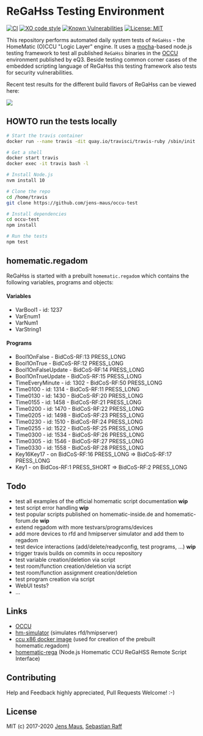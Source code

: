 # ReGaHss Testing Environment
[![CI](https://github.com/jens-maus/occu-test/workflows/CI/badge.svg)](https://github.com/jens-maus/occu-test/actions)
[![XO code style](https://img.shields.io/badge/code_style-XO-5ed9c7.svg)](https://github.com/sindresorhus/xo)
[![Known Vulnerabilities](https://snyk.io/test/github/jens-maus/occu-test/badge.svg)](https://snyk.io/test/github/jens-maus/occu-test)
[![License: MIT](https://img.shields.io/badge/License-MIT-blue.svg)](https://opensource.org/licenses/MIT)

This repository performs automated daily system tests of `ReGaHss` - the HomeMatic (O)CCU "Logic Layer" engine. It uses a [mocha](https://github.com/mochajs/mocha)-based node.js testing framework to test all published `ReGaHss` binaries in the [OCCU](https://github.com/eq-3/occu) environment published by eQ3. Beside testing common corner cases of the embedded scripting language of ReGaHss this testing framework also tests for security vulnerabilities.

Recent test results for the different build flavors of ReGaHss can be viewed here:

[![](http://github-actions.40ants.com/jens-maus/occu-test/matrix.svg?only=ci.build)](https://github.com/jens-maus/occu-test/actions)

## HOWTO run the tests locally
```bash
# Start the travis container
docker run --name travis -dit quay.io/travisci/travis-ruby /sbin/init

# Get a shell
docker start travis
docker exec -it travis bash -l

# Install Node.js
nvm install 10

# Clone the repo
cd /home/travis
git clone https://github.com/jens-maus/occu-test

# Install dependencies
cd occu-test
npm install

# Run the tests
npm test
```

## homematic.regadom

ReGaHss is started with a prebuilt `homematic.regadom` which contains the following variables, programs and objects:

#### Variables

* VarBool1 - id: 1237
* VarEnum1
* VarNum1
* VarString1

#### Programs

* Bool1OnFalse - BidCoS-RF:13 PRESS_LONG
* Bool1OnTrue - BidCoS-RF:12 PRESS_LONG
* Bool1OnFalseUpdate - BidCoS-RF:14 PRESS_LONG
* Bool1OnTrueUpdate - BidCoS-RF:15 PRESS_LONG
* TimeEveryMinute - id: 1302 - BidCoS-RF:50 PRESS_LONG
* Time0100 - id: 1314 - BidCoS-RF:11 PRESS_LONG
* Time0130 - id: 1430 - BidCoS-RF:20 PRESS_LONG
* Time0155 - id: 1458 - BidCoS-RF:21 PRESS_LONG
* Time0200 - id: 1470 - BidCoS-RF:22 PRESS_LONG
* Time0205 - id: 1498 - BidCoS-RF:23 PRESS_LONG
* Time0230 - id: 1510 - BidCoS-RF:24 PRESS_LONG
* Time0255 - id: 1522 - BidCoS-RF:25 PRESS_LONG
* Time0300 - id: 1534 - BidCoS-RF:26 PRESS_LONG
* Time0305 - id: 1546 - BidCoS-RF:27 PRESS_LONG
* Time0330 - id: 1558 - BidCoS-RF:28 PRESS_LONG
* Key16Key17 - on BidCoS-RF:16 PRESS_LONG => BidCoS-RF:17 PRESS_LONG
* Key1 - on BidCos-RF:1 PRESS_SHORT => BidCoS-RF:2 PRESS_LONG

## Todo

* test all examples of the official homematic script documentation **wip**
* test script error handling **wip**
* test popular scripts published on homematic-inside.de and homematic-forum.de **wip**
* extend regadom with more testvars/programs/devices
* add more devices to rfd and hmipserver simulator and add them to regadom
* test device interactions (add/delete/readyconfig, test programs, ...) **wip**
* trigger travis builds on commits in occu repository
* test variable creation/deletion via script
* test room/function creation/deletion via script
* test room/function assignment creation/deletion
* test program creation via script
* WebUI tests?
* ...

## Links

* [OCCU](https://github.com/eq-3/occu)
* [hm-simulator](https://github.com/hobbyquaker/hm-simulator) (simulates rfd/hmipserver)
* [ccu x86 docker image](https://hub.docker.com/r/litti/ccu2/) (used for creation of the prebuilt homematic.regadom)
* [homematic-rega](https://github.com/hobbyquaker/homematic-rega) (Node.js Homematic CCU ReGaHSS Remote Script Interface)

## Contributing

Help and Feedback highly appreciated, Pull Requests Welcome! :-)

## License

MIT (c) 2017-2020 [Jens Maus](https://github.com/jens-maus), [Sebastian Raff](https://github.com/hobbyquaker)
